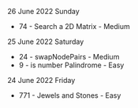 26 June 2022 Sunday
+ 74 -  Search a 2D Matrix      - Medium

25 June 2022 Saturday
+ 24 -  swapNodePairs            - Medium
+ 9 -   is number Palindrome     - Easy

24 June 2022 Friday
+ 771 - Jewels and Stones       - Easy
